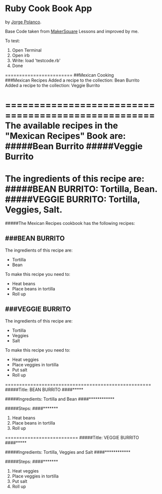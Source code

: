 # Ruby Cook Book App

by [Jorge Polanco](http://www.drjorgepolanco.com/).

Base Code taken from [MakerSquare](http://www.makersquare.com/) Lessons and improved by me.

To test:

1. Open Terminal
2. Open irb
3. Write: load 'testcode.rb'
4. Done

========================
##Mexican Cooking <br>
###Mexican Recipes
Added a recipe to the collection: Bean Burrito <br>
Added a recipe to the collection: Veggie Burrito

====================================================
The available recipes in the "Mexican Recipes" Book are:
#####Bean Burrito
#####Veggie Burrito
==========================
The ingredients of this recipe are:
#####BEAN BURRITO: Tortilla, Bean.
#####VEGGIE BURRITO: Tortilla, Veggies, Salt.
==========================
#####The Mexican Recipes cookbook has the following recipes:

###BEAN BURRITO
---------------

The ingredients of this recipe are: <br>
- Tortilla <br>
- Bean


To make this recipe you need to: <br>
- Heat beans <br>
- Place beans in tortilla <br>
- Roll up




###VEGGIE BURRITO
---------------

The ingredients of this recipe are: <br>
- Tortilla <br>
- Veggies <br>
- Salt



To make this recipe you need to: <br>
- Heat veggies <br>
- Place veggies in tortilla <br>
- Put salt <br>
- Roll up




====================================================
#####Title: BEAN BURRITO
####*****

#####Ingredients: Tortilla and Bean
####************

#####Steps:
####*******
1. Heat beans
2. Place beans in tortilla
3. Roll up

==========================
#####Title: VEGGIE BURRITO
####*****

#####Ingredients: Tortilla, Veggies and Salt
####************

#####Steps:
####*******
1. Heat veggies
2. Place veggies in tortilla
3. Put salt
4. Roll up